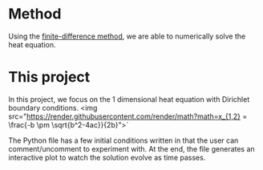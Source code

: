 # Method
Using the [finite-difference method](https://en.wikipedia.org/wiki/Finite_difference_method), we are able to numerically solve the heat equation. 

# This project
In this project, we focus on the 1 dimensional heat equation with Dirichlet boundary conditions. 
\<img src="https://render.githubusercontent.com/render/math?math=x_{1,2} = \frac{-b \pm \sqrt{b^2-4ac}}{2b}"\>`

The Python file has a few initial conditions written in that the user can comment/uncomment to experiment with. At the end, the file generates an interactive plot to watch the solution evolve as time passes.
